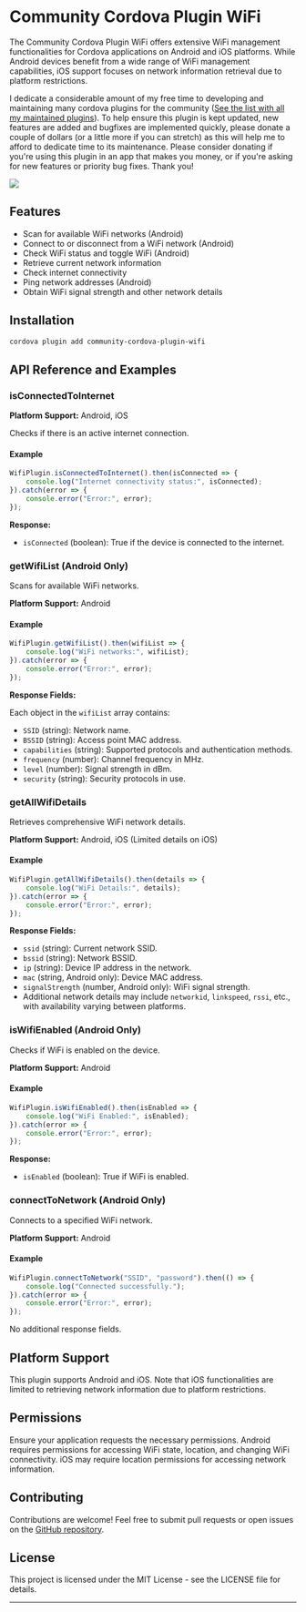 # Community Cordova Plugin WiFi


The Community Cordova Plugin WiFi offers extensive WiFi management functionalities for Cordova applications on Android and iOS platforms. While Android devices benefit from a wide range of WiFi management capabilities, iOS support focuses on network information retrieval due to platform restrictions.


I dedicate a considerable amount of my free time to developing and maintaining many cordova plugins for the community ([See the list with all my maintained plugins][community_plugins]).
To help ensure this plugin is kept updated,
new features are added and bugfixes are implemented quickly,
please donate a couple of dollars (or a little more if you can stretch) as this will help me to afford to dedicate time to its maintenance.
Please consider donating if you're using this plugin in an app that makes you money,
or if you're asking for new features or priority bug fixes. Thank you!

[![](https://img.shields.io/static/v1?label=Sponsor%20Me&style=for-the-badge&message=%E2%9D%A4&logo=GitHub&color=%23fe8e86)](https://github.com/sponsors/eyalin)


## Features

- Scan for available WiFi networks (Android)
- Connect to or disconnect from a WiFi network (Android)
- Check WiFi status and toggle WiFi (Android)
- Retrieve current network information
- Check internet connectivity
- Ping network addresses (Android)
- Obtain WiFi signal strength and other network details

## Installation

```bash
cordova plugin add community-cordova-plugin-wifi
```

## API Reference and Examples

### isConnectedToInternet

**Platform Support:** Android, iOS

Checks if there is an active internet connection.

#### Example

```javascript
WifiPlugin.isConnectedToInternet().then(isConnected => {
    console.log("Internet connectivity status:", isConnected);
}).catch(error => {
    console.error("Error:", error);
});
```

**Response:**

- `isConnected` (boolean): True if the device is connected to the internet.

### getWifiList (Android Only)

Scans for available WiFi networks.

**Platform Support:** Android

#### Example

```javascript
WifiPlugin.getWifiList().then(wifiList => {
    console.log("WiFi networks:", wifiList);
}).catch(error => {
    console.error("Error:", error);
});
```

**Response Fields:**

Each object in the `wifiList` array contains:
- `SSID` (string): Network name.
- `BSSID` (string): Access point MAC address.
- `capabilities` (string): Supported protocols and authentication methods.
- `frequency` (number): Channel frequency in MHz.
- `level` (number): Signal strength in dBm.
- `security` (string): Security protocols in use.

### getAllWifiDetails

Retrieves comprehensive WiFi network details.

**Platform Support:** Android, iOS (Limited details on iOS)

#### Example

```javascript
WifiPlugin.getAllWifiDetails().then(details => {
    console.log("WiFi Details:", details);
}).catch(error => {
    console.error("Error:", error);
});
```

**Response Fields:**

- `ssid` (string): Current network SSID.
- `bssid` (string): Network BSSID.
- `ip` (string): Device IP address in the network.
- `mac` (string, Android only): Device MAC address.
- `signalStrength` (number, Android only): WiFi signal strength.
- Additional network details may include `networkid`, `linkspeed`, `rssi`, etc., with availability varying between platforms.

### isWifiEnabled (Android Only)

Checks if WiFi is enabled on the device.

**Platform Support:** Android

#### Example

```javascript
WifiPlugin.isWifiEnabled().then(isEnabled => {
    console.log("WiFi Enabled:", isEnabled);
}).catch(error => {
    console.error("Error:", error);
});
```

**Response:**

- `isEnabled` (boolean): True if WiFi is enabled.

### connectToNetwork (Android Only)

Connects to a specified WiFi network.

**Platform Support:** Android

#### Example

```javascript
WifiPlugin.connectToNetwork("SSID", "password").then(() => {
    console.log("Connected successfully.");
}).catch(error => {
    console.error("Error:", error);
});
```

No additional response fields.

## Platform Support

This plugin supports Android and iOS. Note that iOS functionalities are limited to retrieving network information due to platform restrictions.

## Permissions

Ensure your application requests the necessary permissions. Android requires permissions for accessing WiFi state, location, and changing WiFi connectivity. iOS may require location permissions for accessing network information.

## Contributing

Contributions are welcome! Feel free to submit pull requests or open issues on the [GitHub repository](https://github.com/EYALIN/community-cordova-plugin-wifi).

## License

This project is licensed under the MIT License - see the LICENSE file for details.

---

[community_plugins]: https://github.com/EYALIN?tab=repositories&q=community&type=&language=&sort=

